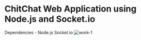 # ChitChat Web Application using Node.js and Socket.io
Dependencies -
   Node.js
   Socket.io
![work-1](https://github.com/shubhamiitism/ChatWebsite/assets/120615894/ef9cb108-72b6-484f-ba36-7814b44cdd9b)
